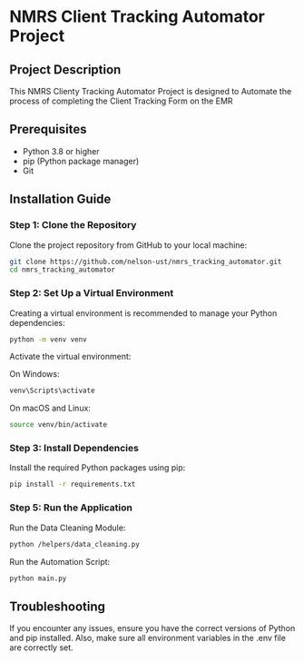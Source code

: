 # NMRS Client Tracking Automator Project

## Project Description
This NMRS Clienty Tracking Automator Project is designed to Automate the process of completing the Client Tracking Form on the EMR



## Prerequisites

- Python 3.8 or higher
- pip (Python package manager)
- Git

## Installation Guide

### Step 1: Clone the Repository

Clone the project repository from GitHub to your local machine:

```bash
git clone https://github.com/nelson-ust/nmrs_tracking_automator.git
cd nmrs_tracking_automator
```

### Step 2: Set Up a Virtual Environment
Creating a virtual environment is recommended to manage your Python dependencies:

```bash
python -m venv venv
```

Activate the virtual environment:

On Windows:

```bash
venv\Scripts\activate
```
On macOS and Linux:

```bash
source venv/bin/activate
```
### Step 3: Install Dependencies
Install the required Python packages using pip:

```bash
pip install -r requirements.txt
```


### Step 5: Run the Application
Run the Data Cleaning Module:

```bash
python /helpers/data_cleaning.py
```

Run the Automation Script:

```bash
python main.py

```
## Troubleshooting

If you encounter any issues, ensure you have the correct versions of Python and pip installed. Also, make sure all environment variables in the .env file are correctly set.
